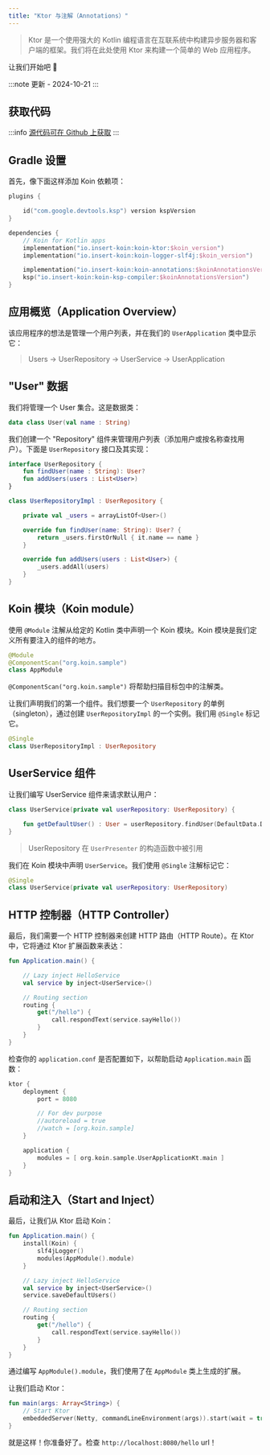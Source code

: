 ```yaml
---
title: "Ktor 与注解（Annotations）"
---
```

> Ktor 是一个使用强大的 Kotlin 编程语言在互联系统中构建异步服务器和客户端的框架。我们将在此处使用 Ktor 来构建一个简单的 Web 应用程序。

让我们开始吧 🚀

:::note
更新 - 2024-10-21
:::

## 获取代码

:::info
[源代码可在 Github 上获取](https://github.com/InsertKoinIO/koin-getting-started/tree/main/ktor-annotations)
:::

## Gradle 设置

首先，像下面这样添加 Koin 依赖项：

```kotlin
plugins {

    id("com.google.devtools.ksp") version kspVersion
}

dependencies {
    // Koin for Kotlin apps
    implementation("io.insert-koin:koin-ktor:$koin_version")
    implementation("io.insert-koin:koin-logger-slf4j:$koin_version")

    implementation("io.insert-koin:koin-annotations:$koinAnnotationsVersion")
    ksp("io.insert-koin:koin-ksp-compiler:$koinAnnotationsVersion")
}
```

## 应用概览（Application Overview）

该应用程序的想法是管理一个用户列表，并在我们的 `UserApplication` 类中显示它：

> Users -> UserRepository -> UserService -> UserApplication

## "User" 数据

我们将管理一个 User 集合。这是数据类：

```kotlin
data class User(val name : String)
```

我们创建一个 "Repository" 组件来管理用户列表（添加用户或按名称查找用户）。下面是 `UserRepository` 接口及其实现：

```kotlin
interface UserRepository {
    fun findUser(name : String): User?
    fun addUsers(users : List<User>)
}

class UserRepositoryImpl : UserRepository {

    private val _users = arrayListOf<User>()

    override fun findUser(name: String): User? {
        return _users.firstOrNull { it.name == name }
    }

    override fun addUsers(users : List<User>) {
        _users.addAll(users)
    }
}
```

## Koin 模块（Koin module）

使用 `@Module` 注解从给定的 Kotlin 类中声明一个 Koin 模块。Koin 模块是我们定义所有要注入的组件的地方。

```kotlin
@Module
@ComponentScan("org.koin.sample")
class AppModule
```

`@ComponentScan("org.koin.sample")` 将帮助扫描目标包中的注解类。

让我们声明我们的第一个组件。我们想要一个 `UserRepository` 的单例（singleton），通过创建 `UserRepositoryImpl` 的一个实例。我们用 `@Single` 标记它。

```kotlin
@Single
class UserRepositoryImpl : UserRepository
```

## UserService 组件

让我们编写 UserService 组件来请求默认用户：

```kotlin
class UserService(private val userRepository: UserRepository) {

    fun getDefaultUser() : User = userRepository.findUser(DefaultData.DEFAULT_USER.name) ?: error("Can't find default user")
}
```

> UserRepository 在 `UserPresenter` 的构造函数中被引用

我们在 Koin 模块中声明 `UserService`。我们使用 `@Single` 注解标记它：

```kotlin
@Single
class UserService(private val userRepository: UserRepository)
```

## HTTP 控制器（HTTP Controller）

最后，我们需要一个 HTTP 控制器来创建 HTTP 路由（HTTP Route）。在 Ktor 中，它将通过 Ktor 扩展函数来表达：

```kotlin
fun Application.main() {

    // Lazy inject HelloService
    val service by inject<UserService>()

    // Routing section
    routing {
        get("/hello") {
            call.respondText(service.sayHello())
        }
    }
}
```

检查你的 `application.conf` 是否配置如下，以帮助启动 `Application.main` 函数：

```kotlin
ktor {
    deployment {
        port = 8080

        // For dev purpose
        //autoreload = true
        //watch = [org.koin.sample]
    }

    application {
        modules = [ org.koin.sample.UserApplicationKt.main ]
    }
}
```

## 启动和注入（Start and Inject）

最后，让我们从 Ktor 启动 Koin：

```kotlin
fun Application.main() {
    install(Koin) {
        slf4jLogger()
        modules(AppModule().module)
    }

    // Lazy inject HelloService
    val service by inject<UserService>()
    service.saveDefaultUsers()

    // Routing section
    routing {
        get("/hello") {
            call.respondText(service.sayHello())
        }
    }
}
```

通过编写 `AppModule().module`，我们使用了在 `AppModule` 类上生成的扩展。

让我们启动 Ktor：

```kotlin
fun main(args: Array<String>) {
    // Start Ktor
    embeddedServer(Netty, commandLineEnvironment(args)).start(wait = true)
}
```

就是这样！你准备好了。检查 `http://localhost:8080/hello` url！